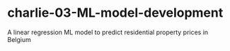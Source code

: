 # charlie-03-ML-model-development
A linear regression ML model to predict residential property prices in Belgium
